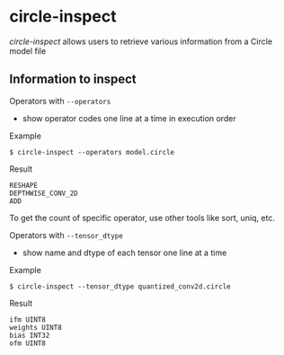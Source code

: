 # circle-inspect

_circle-inspect_ allows users to retrieve various information from a Circle model file

## Information to inspect

Operators with `--operators`
- show operator codes one line at a time in execution order

Example
```
$ circle-inspect --operators model.circle
```

Result
```
RESHAPE
DEPTHWISE_CONV_2D
ADD
```

To get the count of specific operator, use other tools like sort, uniq, etc.

Operators with `--tensor_dtype`
- show name and dtype of each tensor one line at a time

Example
```
$ circle-inspect --tensor_dtype quantized_conv2d.circle
```

Result
```
ifm UINT8
weights UINT8
bias INT32
ofm UINT8
```
